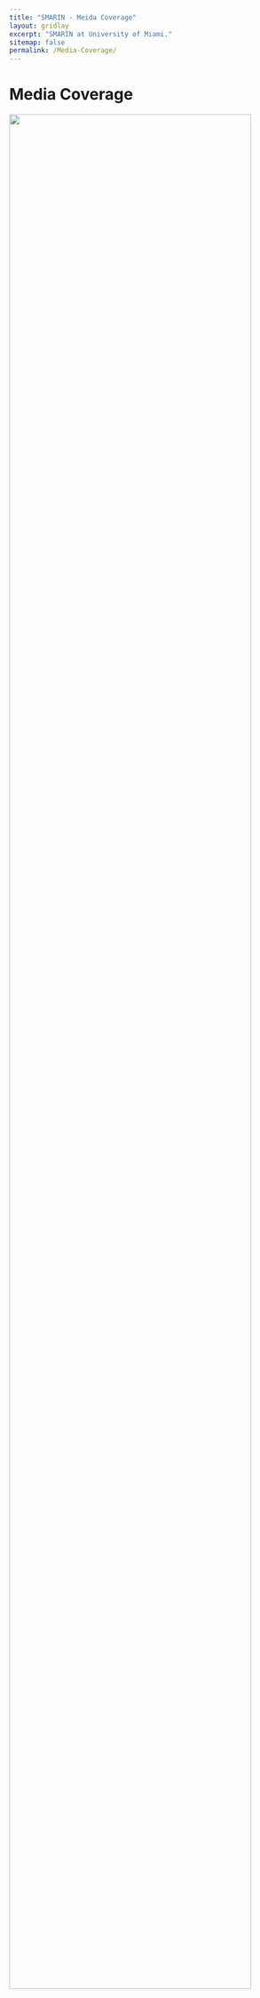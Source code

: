 ```yaml
---
title: "SMARIN - Meida Coverage"
layout: gridlay
excerpt: "SMARIN at University of Miami."
sitemap: false
permalink: /Media-Coverage/
---
```


# Media Coverage

<img src="https://SMARIN-LAB.github.io/images/pic/MediaCoverage.jpg" width="93%">
